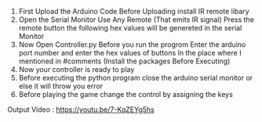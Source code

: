 1) First Upload the Arduino Code Before Uploading install IR remote libary
2) Open the Serial Monitor Use Any Remote (That emits IR signal) 
   Press the remote button the following hex values will be genereted in
   the serial Monitor
3) Now Open Controller.py Before you run the progrom Enter the arduino port
   number and enter the hex values of buttons In the place where I mentioned 
   in #comments (Install the packages Before Executing)
4) Now your controller is ready to play
5) Before executing the python program close the arduino serial monitor or else
   it will throw you error
6) Before playing the game change the control by assigning the keys
   

  Output Video : https://youtu.be/7-KqZEYg5hs
